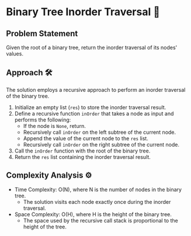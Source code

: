 # Binary Tree Inorder Traversal 🌳

## Problem Statement

Given the root of a binary tree, return the inorder traversal of its nodes' values.

## Approach 🛠️

The solution employs a recursive approach to perform an inorder traversal of the binary tree.

1. Initialize an empty list (`res`) to store the inorder traversal result.
2. Define a recursive function `inOrder` that takes a node as input and performs the following:
   - If the node is `None`, return.
   - Recursively call `inOrder` on the left subtree of the current node.
   - Append the value of the current node to the `res` list.
   - Recursively call `inOrder` on the right subtree of the current node.
3. Call the `inOrder` function with the root of the binary tree.
4. Return the `res` list containing the inorder traversal result.

## Complexity Analysis ⚙️

- Time Complexity: O(N), where N is the number of nodes in the binary tree.
  - The solution visits each node exactly once during the inorder traversal.
- Space Complexity: O(H), where H is the height of the binary tree.
  - The space used by the recursive call stack is proportional to the height of the tree.
